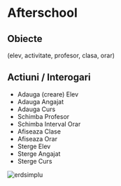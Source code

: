 # Afterschool


## Obiecte
(elev, activitate, profesor, clasa, orar)

## Actiuni / Interogari
 - Adauga (creare) Elev
 - Adauga Angajat
 - Adauga Curs
 - Schimba Profesor
 - Schimba Interval Orar
 - Afiseaza Clase
 - Afiseaza Orar
 - Sterge Elev
 - Sterge Angajat
 - Sterge Curs
 
![erdsimplu](https://user-images.githubusercontent.com/79314110/160557771-53e12e70-35b0-49f7-a41f-a4f51842f34d.png)
